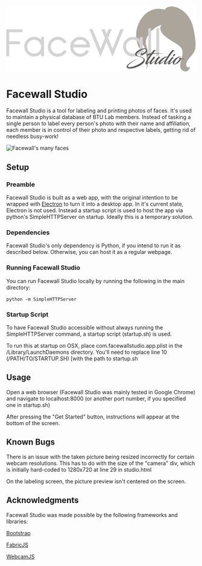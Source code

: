 ![Facewall Studio Logo](images/logo.png)

# Facewall Studio

Facewall Studio is a tool for labeling and printing photos of faces. It's used to maintain a physical database of BTU Lab members. Instead of tasking a single person to label every person's photo with their name and affiliation, each member is in control of their photo and respective labels, getting rid of needless busy-work!

![Facewall's many faces](images/faces.jpg)

## Setup

### Preamble
Facewall Studio is built as a web app, with the original intention to be wrapped with [Electron](https://electron.atom.io/) to turn it into a desktop app. In it's current state, Electron is not used. Instead a startup script is used to host the app via python's SimpleHTTPServer on startup. Ideally this is a temporary solution.

### Dependencies
Facewall Studio's only dependency is Python, if you intend to run it as described below. Otherwise, you can host it as a regular webpage.

### Running Facewall Studio
You can run Facewall Studio locally by running the following in the main directory:

 ```shell
python -m SimpleHTTPServer
 ```

### Startup Script

To have Facewall Studio accessible without always running the SimpleHTTPServer command, a startup script (startup.sh) is used.

To run this at startup on OSX, place com.facewallstudio.app.plist in the /Library/LaunchDaemons directory. You'll need to replace line 10 (/PATH/TO/STARTUP.SH) [with the path to startup.sh

## Usage

Open a web browser (Facewall Studio was mainly tested in Google Chrome) and navigate to localhost:8000 (or another port number, if you specified one in startup.sh)

After pressing the "Get Started" button, instructions will appear at the bottom of the screen.

## Known Bugs

There is an issue with the taken picture being resized incorrectly for certain webcam resolutions. This has to do with the size of the "camera" div, which is initially hard-coded to 1280x720 at line 29 in studio.html

On the labeling screen, the picture preview isn't centered on the screen.

## Acknowledgments

Facewall Studio was made possible by the following frameworks and libraries:

[Bootstrap](http://getbootstrap.com/)

[FabricJS](http://fabricjs.com/)

[WebcamJS](https://github.com/jhuckaby/webcamjs)
